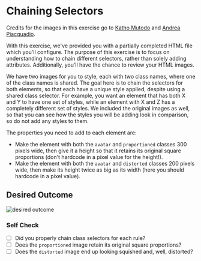# Chaining Selectors

Credits for the images in this exercise go to
[Katho Mutodo](https://linktr.ee/photobykatho_) and
[Andrea Piacquadio](https://www.pexels.com/@olly?utm_content=attributionCopyText&utm_medium=referral&utm_source=pexels).

With this exercise, we've provided you with a partially completed HTML file
which you'll configure. The purpose of this exercise is to focus on
understanding how to chain different selectors, rather than solely adding
attributes. Additionally, you'll have the chance to review your HTML images.

We have two images for you to style, each with two class names, where one of the
class names is shared. The goal here is to chain the selectors for both
elements, so that each have a unique style applied, despite using a shared class
selector. For example, you want an element that has both X and Y to have one set
of styles, while an element with X and Z has a completely different set of
styles. We included the original images as well, so that you can see how the
styles you will be adding look in comparison, so do not add any styles to them.

The properties you need to add to each element are:

- Make the element with both the `avatar` and `proportioned` classes 300 pixels
  wide, then give it a height so that it retains its original square proportions
  (don't hardcode in a pixel value for the height!).
- Make the element with both the `avatar` and `distorted` classes 200 pixels
  wide, then make its height twice as big as its width (here you should hardcode
  in a pixel value).

## Desired Outcome

![desired outcome](./desired-outcome.png)

### Self Check

- [ ] Did you properly chain class selectors for each rule?
- [ ] Does the `proportioned` image retain its original square proportions?
- [ ] Does the `distorted` image end up looking squished and, well, distorted?
